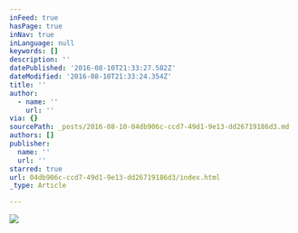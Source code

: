 ```yaml
---
inFeed: true
hasPage: true
inNav: true
inLanguage: null
keywords: []
description: ''
datePublished: '2016-08-10T21:33:27.582Z'
dateModified: '2016-08-10T21:33:24.354Z'
title: ''
author:
  - name: ''
    url: ''
via: {}
sourcePath: _posts/2016-08-10-04db906c-ccd7-49d1-9e13-dd26719186d3.md
authors: []
publisher:
  name: ''
  url: ''
starred: true
url: 04db906c-ccd7-49d1-9e13-dd26719186d3/index.html
_type: Article

---
```

![](https://the-grid-user-content.s3-us-west-2.amazonaws.com/329e189d-c37d-47d9-9af1-02c517052c42.jpg)